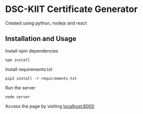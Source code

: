 # DSC-KIIT Certificate Generator

Created using python, nodejs and react

## Installation and Usage

Install npm dependencies

    npm install
    
Install requirements.txt

    pip3 install -r requirements.txt

Run the server

    node server

Access the page by visiting [localhost:8000](http://localhost:8000)
